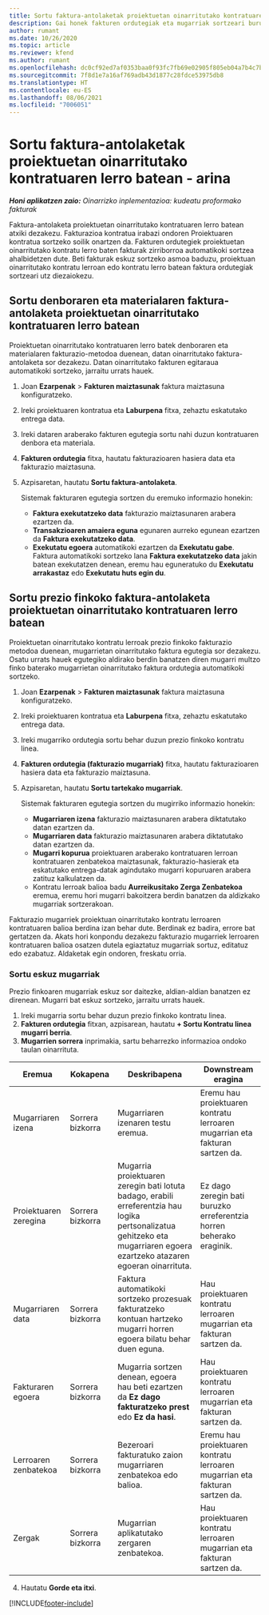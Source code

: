 ```yaml
---
title: Sortu faktura-antolaketak proiektuetan oinarritutako kontratuaren lerro batean - arina
description: Gai honek fakturen ordutegiak eta mugarriak sortzeari buruzko informazioa eskaintzen du.
author: rumant
ms.date: 10/26/2020
ms.topic: article
ms.reviewer: kfend
ms.author: rumant
ms.openlocfilehash: dc0cf92ed7af0353baa0f93fc7fb69e02905f805eb04a7b4c7bc99cfe59da62a
ms.sourcegitcommit: 7f8d1e7a16af769adb43d1877c28fdce53975db8
ms.translationtype: HT
ms.contentlocale: eu-ES
ms.lasthandoff: 08/06/2021
ms.locfileid: "7006051"
---
```

# <a name="create-invoice-schedules-on-a-project-based-contract-line---lite"></a>Sortu faktura-antolaketak proiektuetan oinarritutako kontratuaren lerro batean - arina

_**Honi aplikatzen zaio:** Oinarrizko inplementazioa: kudeatu proformako fakturak_

Faktura-antolaketa proiektuetan oinarritutako kontratuaren lerro batean atxiki dezakezu. Fakturazioa kontratua irabazi ondoren Proiektuaren kontratua sortzeko soilik onartzen da. Fakturen ordutegiek proiektuetan oinarritutako kontratu lerro baten fakturak zirriborroa automatikoki sortzea ahalbidetzen dute. Beti fakturak eskuz sortzeko asmoa baduzu, proiektuan oinarritutako kontratu lerroan edo kontratu lerro batean faktura ordutegiak sortzeari utz diezaiokezu.

## <a name="create-a-time-and-material-invoice-schedule-for-a-project-based-contract-line"></a>Sortu denboraren eta materialaren faktura-antolaketa proiektuetan oinarritutako kontratuaren lerro batean

Proiektuetan oinarritutako kontratuaren lerro batek denboraren eta materialaren fakturazio-metodoa duenean, datan oinarritutako faktura-antolaketa sor dezakezu. Datan oinarritutako fakturen egitaraua automatikoki sortzeko, jarraitu urrats hauek.

1. Joan **Ezarpenak** > **Fakturen maiztasunak** faktura maiztasuna konfiguratzeko.
2. Ireki proiektuaren kontratua eta **Laburpena** fitxa, zehaztu eskatutako entrega data.
3. Ireki dataren araberako fakturen egutegia sortu nahi duzun kontratuaren denbora eta materiala. 
4. **Fakturen ordutegia** fitxa, hautatu fakturazioaren hasiera data eta fakturazio maiztasuna. 
5. Azpisaretan, hautatu **Sortu faktura-antolaketa**.

    Sistemak fakturaren egutegia sortzen du eremuko informazio honekin:

    - **Faktura exekutatzeko data** fakturazio maiztasunaren arabera ezartzen da.
    - **Transakzioaren amaiera eguna** egunaren aurreko egunean ezartzen da **Faktura exekutatzeko data**.
    - **Exekutatu egoera** automatikoki ezartzen da **Exekutatu gabe**. Faktura automatikoki sortzeko lana **Faktura exekutatzeko data** jakin batean exekutatzen denean, eremu hau eguneratuko du **Exekutatu arrakastaz** edo **Exekutatu huts egin du**.

## <a name="create-a-fixed-price-invoice-schedule-for-a-project-based-contract-line"></a>Sortu prezio finkoko faktura-antolaketa proiektuetan oinarritutako kontratuaren lerro batean

Proiektuetan oinarritutako kontratu lerroak prezio finkoko fakturazio metodoa duenean, mugarrietan oinarritutako faktura egutegia sor dezakezu. Osatu urrats hauek egutegiko aldirako berdin banatzen diren mugarri multzo finko baterako mugarrietan oinarritutako faktura ordutegia automatikoki sortzeko.

1. Joan **Ezarpenak** > **Fakturen maiztasunak** faktura maiztasuna konfiguratzeko.
2. Ireki proiektuaren kontratua eta **Laburpena** fitxa, zehaztu eskatutako entrega data.
3. Ireki mugarriko ordutegia sortu behar duzun prezio finkoko kontratu linea. 
4. **Fakturen ordutegia (fakturazio mugarriak)** fitxa, hautatu fakturazioaren hasiera data eta fakturazio maiztasuna. 
5. Azpisaretan, hautatu **Sortu tartekako mugarriak**.

    Sistemak fakturaren egutegia sortzen du mugirriko informazio honekin:

    - **Mugarriaren izena** fakturazio maiztasunaren arabera diktatutako datan ezartzen da.
    - **Mugarriaren data** fakturazio maiztasunaren arabera diktatutako datan ezartzen da.
    - **Mugarri kopurua** proiektuaren araberako kontratuaren lerroan kontratuaren zenbatekoa maiztasunak, fakturazio-hasierak eta eskatutako entrega-datak agindutako mugarri kopuruaren arabera zatituz kalkulatzen da.
    - Kontratu lerroak balioa badu **Aurreikusitako Zerga Zenbatekoa** eremua, eremu hori mugarri bakoitzera berdin banatzen da aldizkako mugarriak sortzerakoan.

Fakturazio mugarriek proiektuan oinarritutako kontratu lerroaren kontratuaren balioa berdina izan behar dute. Berdinak ez badira, errore bat gertatzen da. Akats hori konpondu dezakezu fakturazio mugarriek lerroaren kontratuaren balioa osatzen dutela egiaztatuz mugarriak sortuz, editatuz edo ezabatuz. Aldaketak egin ondoren, freskatu orria.

### <a name="manually-create-milestones"></a>Sortu eskuz mugarriak

Prezio finkoaren mugarriak eskuz sor daitezke, aldian-aldian banatzen ez direnean. Mugarri bat eskuz sortzeko, jarraitu urrats hauek.

1. Ireki mugarria sortu behar duzun prezio finkoko kontratu linea. 
2. **Fakturen ordutegia** fitxan, azpisarean, hautatu **+ Sortu Kontratu linea mugarri berria**.
3. **Mugarrien sorrera** inprimakia, sartu beharrezko informazioa ondoko taulan oinarrituta. 

| Eremua | Kokapena | Deskribapena | Downstream eragina |
| --- | --- | --- | --- |
| Mugarriaren izena | Sorrera bizkorra | Mugarriaren izenaren testu eremua. | Eremu hau proiektuaren kontratu lerroaren mugarrian eta fakturan sartzen da. |
| Proiektuaren zeregina | Sorrera bizkorra | Mugarria proiektuaren zeregin bati lotuta badago, erabili erreferentzia hau logika pertsonalizatua gehitzeko eta mugarriaren egoera ezartzeko atazaren egoeran oinarrituta. | Ez dago zeregin bati buruzko erreferentzia horren beherako eraginik. |
| Mugarriaren data | Sorrera bizkorra | Faktura automatikoki sortzeko prozesuak fakturatzeko kontuan hartzeko mugarri horren egoera bilatu behar duen eguna. | Hau proiektuaren kontratu lerroaren mugarrian eta fakturan sartzen da. |
| Fakturaren egoera | Sorrera bizkorra | Mugarria sortzen denean, egoera hau beti ezartzen da **Ez dago fakturatzeko prest** edo **Ez da hasi**. | Hau proiektuaren kontratu lerroaren mugarrian eta fakturan sartzen da. |
| Lerroaren zenbatekoa | Sorrera bizkorra | Bezeroari fakturatuko zaion mugarriaren zenbatekoa edo balioa. | Eremu hau proiektuaren kontratu lerroaren mugarrian eta fakturan sartzen da. |
| Zergak | Sorrera bizkorra | Mugarrian aplikatutako zergaren zenbatekoa. | Hau proiektuaren kontratu lerroaren mugarrian eta fakturan sartzen da. |

4. Hautatu **Gorde eta itxi**.


[!INCLUDE[footer-include](../../includes/footer-banner.md)]